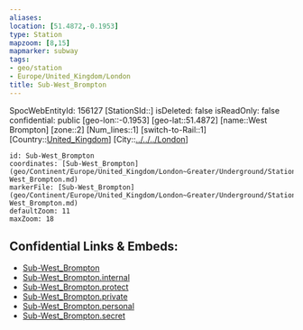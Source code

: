 ```yaml
---
aliases: 
location: [51.4872,-0.1953]
type: Station 
mapzoom: [8,15] 
mapmarker: subway 
tags:
- geo/station
- Europe/United_Kingdom/London
title: Sub-West_Brompton
---
```

SpocWebEntityId: 156127
[StationSId::]
isDeleted: false
isReadOnly: false
confidential: public
[geo-lon::-0.1953]
[geo-lat::51.4872]
[name::West Brompton]
[zone::2]
[Num_lines::1]
[switch-to-Rail::1]
[Country::[United_Kingdom](geo/Continent/Europe/United_Kingdom.md)]
[City::[../../../London](../../../London)]


```leaflet
id: Sub-West_Brompton
coordinates: [Sub-West_Brompton](geo/Continent/Europe/United_Kingdom/London~Greater/Underground/Station/Sub-West_Brompton.md)
markerFile: [Sub-West_Brompton](geo/Continent/Europe/United_Kingdom/London~Greater/Underground/Station/Sub-West_Brompton.md)
defaultZoom: 11 
maxZoom: 18
```


## Confidential Links & Embeds: 
- [Sub-West_Brompton](../../../../../../../../_public/geo/Continent/Europe/United_Kingdom/London~Greater/Underground/Station/Sub-West_Brompton.md) 
- [Sub-West_Brompton.internal](../../../../../../../../_internal/geo/Continent/Europe/United_Kingdom/London~Greater/Underground/Station/Sub-West_Brompton.internal.md) 
- [Sub-West_Brompton.protect](../../../../../../../../_protect/geo/Continent/Europe/United_Kingdom/London~Greater/Underground/Station/Sub-West_Brompton.protect.md) 
- [Sub-West_Brompton.private](../../../../../../../../_private/geo/Continent/Europe/United_Kingdom/London~Greater/Underground/Station/Sub-West_Brompton.private.md) 
- [Sub-West_Brompton.personal](../../../../../../../../_personal/geo/Continent/Europe/United_Kingdom/London~Greater/Underground/Station/Sub-West_Brompton.personal.md) 
- [Sub-West_Brompton.secret](../../../../../../../../_secret/geo/Continent/Europe/United_Kingdom/London~Greater/Underground/Station/Sub-West_Brompton.secret.md) 
